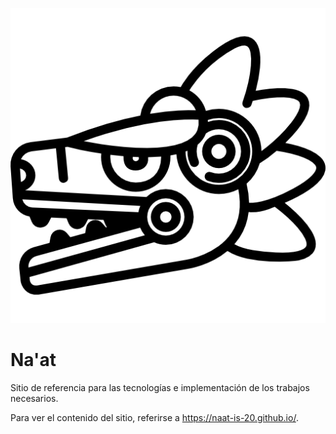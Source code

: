 
<p align="center">
  <img src="./assets/images/naat_logo_black.png" alt="logo">
</p>

# Na'at

Sitio de referencia para las tecnologías e implementación de los trabajos necesarios.

Para ver el contenido del sitio, referirse a <https://naat-is-20.github.io/>.
